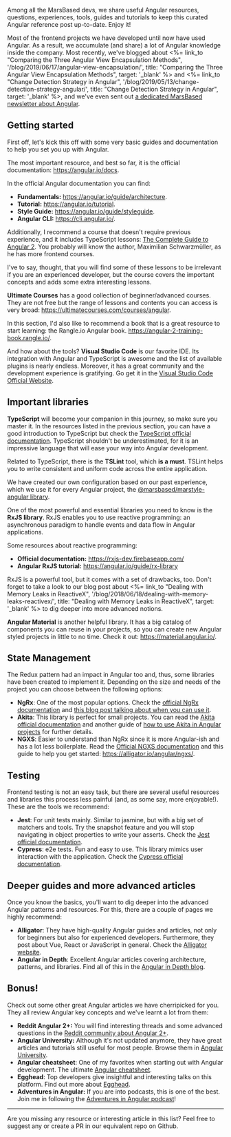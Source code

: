 Among all the MarsBased devs, we share useful Angular resources, questions, experiences, tools, guides and tutorials to keep this curated Angular reference post up-to-date. Enjoy it!

Most of the frontend projects we have developed until now have used Angular. As a result, we accumulate (and share) a lot of Angular knowledge inside the company. Most recently, we've blogged about <%= link_to "Comparing the Three Angular View Encapsulation Methods", '/blog/2019/06/17/angular-view-encapsulation/', title: "Comparing the Three Angular View Encapsulation Methods", target: '_blank' %> and <%= link_to "Change Detection Strategy in Angular", '/blog/2019/05/13/change-detection-strategy-angular/', title: "Change Detection Strategy in Angular", target: '_blank' %>, and we've even sent out <a href="https://mailchi.mp/1eb143713cff/welcome-to-the-marsbased-newsletter-2415953" title="MarsBased newsletter" target="_blank">a dedicated MarsBased newsletter about Angular</a>.

## Getting started

First off, let's kick this off with some very basic guides and documentation to help you set you up with Angular.

The most important resource, and best so far, it is the official documentation: <a href="https://angular.io/docs" title="Official Angular Documentation" target="_blank">https://angular.io/docs</a>.

In the official Angular documentation you can find:

* __Fundamentals:__ <a href="https://angular.io/guide/architecture" title="Official Angular Documentation" target="_blank">https://angular.io/guide/architecture</a>.
* __Tutorial:__ <a href="https://angular.io/tutorial" title="Official Angular Documentation" target="_blank">https://angular.io/tutorial</a>.
* __Style Guide:__ <a href="https://angular.io/guide/styleguide" title="Official Angular Documentation" target="_blank">https://angular.io/guide/styleguide</a>.
* __Angular CLI:__ <a href="https://cli.angular.io/" title="Official Angular Documentation" target="_blank">https://cli.angular.io/</a>.

Additionally, I recommend a course that doesn't require previous experience, and it includes TypeScript lessons: <a href="https://www.udemy.com/the-complete-guide-to-angular-2/" title="The Complete Guide to Angular 2" target="_blank">The Complete Guide to Angular 2</a>. You probably will know the author, Maximilian Schwarzmüller, as he has more frontend courses.

I've to say, thought, that you will find some of these lessons to be irrelevant if you are an experienced developer, but the course covers the important concepts and adds some extra interesting lessons.

__Ultimate Courses__ has a good collection of beginner/advanced courses. They are not free but the range of lessons and contents you can access is very broad: <a href="https://ultimatecourses.com/courses/angular" title="Ultimate Courses Angular" target="_blank">https://ultimatecourses.com/courses/angular</a>.

In this section, I'd also like to recommend a book that is a great resource to start learning: the Rangle.io Angular book. <a href="https://angular-2-training-book.rangle.io/" title="Rangle.io Angular book" target="_blank">https://angular-2-training-book.rangle.io/</a>.

And how about the tools? __Visual Studio Code__ is our favorite IDE. Its integration with Angular and TypeScript is awesome and the list of available plugins is nearly endless. Moreover, it has a great community and the development experience is gratifying. Go get it in the <a href="https://code.visualstudio.com/" title="Visual Studio Code Official Website" target="_blank">Visual Studio Code Official Website</a>.

## Important libraries

__TypeScript__ will become your companion in this journey, so make sure you master it. In the resources listed in the previous section, you can have a good introduction to TypeScript but check the <a href="https://www.typescriptlang.org/docs/home.html" title="TypeScript official documentation" target="_blank">TypeScript official documentation</a>. TypeScript shouldn't be underestimated, for it is an impressive language that will ease your way into Angular development.

Related to TypeScript, there is the __TSLint__ tool, which __is a must__. TSLint helps you to write consistent and uniform code across the entire application.

We have created our own configuration based on our past experience, which we use it for every Angular project, the <a href="https://www.npmjs.com/package/@marsbased/marstyle-angular" title="Marstyle Angular Library for TSLint" target="_blank">@marsbased/marstyle-angular library</a>.

One of the most powerful and essential libraries you need to know is the __RxJS library__. RxJS enables you to use reactive programming: an asynchronous paradigm to handle events and data flow in Angular applications.

Some resources about reactive programming:

* __Official documentation:__ <a href="https://rxjs-dev.firebaseapp.com/" title="RxJS documentation" target="_blank">https://rxjs-dev.firebaseapp.com/</a>
* __Angular RxJS tutorial:__ <a href="https://angular.io/guide/rx-library" title="Angular RxJS tutorial" target="_blank">https://angular.io/guide/rx-library</a>

RxJS is a powerful tool, but it comes with a set of drawbacks, too. Don't forget to take a look to our blog post about <%= link_to "Dealing with Memory Leaks in ReactiveX", '/blog/2018/06/18/dealing-with-memory-leaks-reactivex/', title: "Dealing with Memory Leaks in ReactiveX", target: '_blank' %> to dig deeper into more advanced notions.

__Angular Material__ is another helpful library. It has a big catalog of components you can reuse in your projects, so you can create new Angular styled projects in little to no time. Check it out: <a href="https://material.angular.io/" title="Angular Material" target="_blank">https://material.angular.io/</a>.

## State Management

The Redux pattern had an impact in Angular too and, thus, some libraries have been created to implement it. Depending on the size and needs of the project you can choose between the following options:

* __NgRx__: One of the most popular options. Check the <a href="https://ngrx.io/" title="NgRx official documentation" target="_blank">official NgRx documentation</a> and <a href="https://blog.angular-university.io/angular-2-redux-ngrx-rxjs/" title="Angular 2 Redux NgRx RxJS" target="_blank">this blog post talking about when you can use it</a>.
* __Akita__: This library is perfect for small projects. You can read the <a href="https://github.com/datorama/akita" title="Akita official documentation" target="_blank">Akita official documentation</a> and another guide of <a href="https://blog.angularindepth.com/state-management-in-angular-using-akita-82f117d282dd" title="How to use Akita" target="_blank">how to use Akita in Angular projects</a> for further details.
* __NGXS__: Easier to understand than NgRx since it is more Angular-ish and has a lot less boilerplate. Read the <a href="https://ngxs.gitbook.io/ngxs/" title="Official NGXS documentation" target="_blank">Official NGXS documentation</a> and this guide to help you get started: <a href="https://alligator.io/angular/ngxs/" title="How to get started with NGXS" target="_blank">https://alligator.io/angular/ngxs/</a>.

## Testing

Frontend testing is not an easy task, but there are several useful resources and libraries this process less painful (and, as some say, more enjoyable!). These are the tools we recommend:

* __Jest__: For unit tests mainly. Similar to jasmine, but with a big set of matchers and tools. Try the snapshot feature and you will stop navigating in object properties to write your asserts. Check the <a href="https://jestjs.io/" title="Jest official documentation" target="_blank">Jest official documentation</a>.
* __Cypress__: e2e tests. Fun and easy to use. This library mimics user interaction with the application. Check the <a href="https://www.cypress.io/" title="Cypress official documentation" target="_blank">Cypress official documentation</a>.

## Deeper guides and more advanced articles

Once you know the basics, you'll want to dig deeper into the advanced Angular patterns and resources. For this, there are a couple of pages we highly recommend:

* __Alligator__: They have high-quality Angular guides and articles, not only for beginners but also for experienced developers. Furthermore, they post about Vue, React or JavaScript in general. Check the <a href="https://alligator.io/angular/" title="Alligator website" target="_blank">Alligator website</a>.
* __Angular in Depth__: Excellent Angular articles covering architecture, patterns, and libraries. Find all of this in the <a href="https://blog.angularindepth.com/" title="Angular in Depth blog" target="_blank">Angular in Depth blog</a>.

## Bonus!

Check out some other great Angular articles we have cherripicked for you. They all review Angular key concepts and we've learnt a lot from them:

* __Reddit Angular 2+:__ You will find interesting threads and some advanced questions in the <a href="https://www.reddit.com/r/Angular2/" title="Reddit Angular 2" target="_blank">Reddit community about Angular 2+</a>.
* __Angular University:__ Although it's not updated anymore, they have great articles and tutorials still useful for most people. Browse them in <a href="https://blog.angular-university.io" title="Angular University" target="_blank">Angular University</a>.
* __Angular cheatsheet__: One of my favorites when starting out with Angular development. The ultimate <a href="https://angular.io/guide/cheatsheet" title="Angular cheatsheet" target="_blank">Angular cheatsheet</a>.
* __Egghead__: Top developers give insightful and interesting talks on this platform. Find out more about <a href="https://egghead.io/courses/for/angular" title="Egghead" target="_blank">Egghead</a>.
* __Adventures in Angular:__ If you are into podcasts, this is one of the best. Join me in following the <a href="https://devchat.tv/adv-in-angular/" title="Adventures in Angular podcast" target="_blank">Adventures in Angular podcast</a>!

<hr>

Are you missing any resource or interesting article in this list? Feel free to suggest any or create a PR in our equivalent repo on Github.
